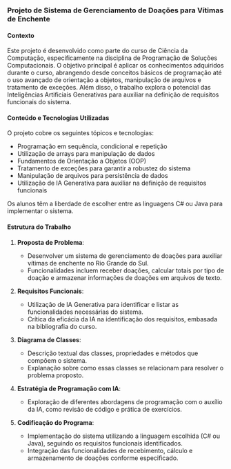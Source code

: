 ### Projeto de Sistema de Gerenciamento de Doações para Vítimas de Enchente

#### Contexto

Este projeto é desenvolvido como parte do curso de Ciência da Computação, especificamente na disciplina de Programação de Soluções Computacionais. O objetivo principal é aplicar os conhecimentos adquiridos durante o curso, abrangendo desde conceitos básicos de programação até o uso avançado de orientação a objetos, manipulação de arquivos e tratamento de exceções. Além disso, o trabalho explora o potencial das Inteligências Artificiais Generativas para auxiliar na definição de requisitos funcionais do sistema.

#### Conteúdo e Tecnologias Utilizadas

O projeto cobre os seguintes tópicos e tecnologias:

- Programação em sequência, condicional e repetição
- Utilização de arrays para manipulação de dados
- Fundamentos de Orientação a Objetos (OOP)
- Tratamento de exceções para garantir a robustez do sistema
- Manipulação de arquivos para persistência de dados
- Utilização de IA Generativa para auxiliar na definição de requisitos funcionais

Os alunos têm a liberdade de escolher entre as linguagens C# ou Java para implementar o sistema.

#### Estrutura do Trabalho

1. **Proposta de Problema**:
   - Desenvolver um sistema de gerenciamento de doações para auxiliar vítimas de enchente no Rio Grande do Sul.
   - Funcionalidades incluem receber doações, calcular totais por tipo de doação e armazenar informações de doações em arquivos de texto.

2. **Requisitos Funcionais**:
   - Utilização de IA Generativa para identificar e listar as funcionalidades necessárias do sistema.
   - Crítica da eficácia da IA na identificação dos requisitos, embasada na bibliografia do curso.

3. **Diagrama de Classes**:
   - Descrição textual das classes, propriedades e métodos que compõem o sistema.
   - Explanação sobre como essas classes se relacionam para resolver o problema proposto.

4. **Estratégia de Programação com IA**:
   - Exploração de diferentes abordagens de programação com o auxílio da IA, como revisão de código e prática de exercícios.

5. **Codificação do Programa**:
   - Implementação do sistema utilizando a linguagem escolhida (C# ou Java), seguindo os requisitos funcionais identificados.
   - Integração das funcionalidades de recebimento, cálculo e armazenamento de doações conforme especificado.
